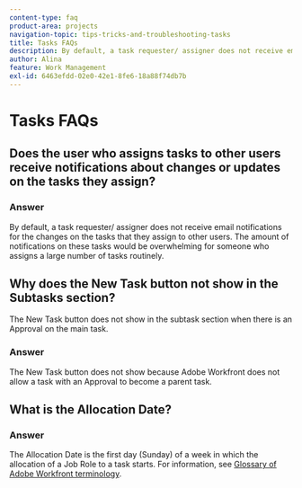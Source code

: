```yaml
---
content-type: faq
product-area: projects
navigation-topic: tips-tricks-and-troubleshooting-tasks
title: Tasks FAQs
description: By default, a task requester/ assigner does not receive email notifications for the changes on the tasks that they assign to other users. The amount of notifications on these tasks would be overwhelming for someone who assigns a large number of tasks routinely.
author: Alina
feature: Work Management
exl-id: 6463efdd-02e0-42e1-8fe6-18a88f74db7b
---
```

# Tasks FAQs

## Does the user who assigns tasks to other users receive notifications about changes or updates on the tasks they assign?

### Answer

By default, a task requester/ assigner does not receive email notifications for the changes on the tasks that they assign to other users. The amount of notifications on these tasks would be overwhelming for someone who assigns a large number of tasks routinely.

## Why does the New Task button not show in the Subtasks section?

The New Task button does not show in the subtask section when there is an Approval on the main task.

### Answer

The New Task button does not show because Adobe Workfront does not allow a task with an Approval to become a parent task.

## What is the Allocation Date?

### Answer

The Allocation Date is the first day (Sunday) of a week in which the allocation of a Job Role to a task starts. For information, see [Glossary of Adobe Workfront terminology](../../../workfront-basics/navigate-workfront/workfront-navigation/workfront-terminology-glossary.md).
